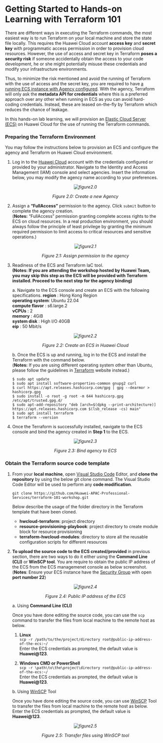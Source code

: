 # Getting Started to Hands-on Learning with Terraform 101

There are different ways in executing the Terraform commands, the most easiest way is to run Terraform on your local machine and store the state file locally. This requires the Huawei Cloud account **access key** and **secret key** with programmatic access permission in order to provision cloud resources. However, the use of access and secret key in Terraform **poses a security risk** if someone accidentally obtain the access to your code development, he or she might potentially misuse these credentials and modify your infrastructure environments.

Thus, to minimize the risk mentioned and avoid the running of Terraform with the use of access and the secret key, you are required to have [a running ECS instance with Agency configured](https://registry.terraform.io/providers/huaweicloud/huaweicloud/latest/docs). With the agency, Terraform will only ask the **metadata API for credentials** where this is a preferred approach over any other when running in ECS as you can avoid hard-coding credentials. Instead, these are leased on-the-fly by Terraform which reduces the chance of leakage.

In this hands-on lab learning, we will provision an [Elastic Cloud Server (ECS)](https://support.huaweicloud.com/intl/en-us/productdesc-ecs/en-us_topic_0013771112.html) on Huawei Cloud for the use of running the Terraform commands.

### Preparing the Terraform Environment

You may follow the instructions below to provision an ECS and configure the agency and Terraform on Huawei Cloud environment.

1. Log in to the [Huawei Cloud](https://auth.huaweicloud.com/authui/login.html?locale=en-us&service=https%3A%2F%2Fwww.huaweicloud.com%2Fintl%2Fen-us%2F#/login) account with the credentials configured or provided by your administrator. Navigate to the Identity and Access Management (IAM) console and select agencies. Insert the information below, you may modify the agency name according to your preferences.

    *<p align="center"> ![figure2.0](./images/2.0.png) </p>*

    *<p align="center"> Figure 2.0: Create a new Agency </p>*

2. Assign a **“FullAccess”** permission to the agency. Click ```submit``` button to complete the agency creation. <br> (**Notes:** “FullAccess” permission granting complete access rights to the ECS on cloud resources. In a real production environment, you should always follow the principle of least privilege by granting the minimum required permission to limit access to critical resources and sensitive operations.)
    
    *<p align="center"> ![figure2.1](./images/2.1.png) </p>*

    *<p align="center"> Figure 2.1: Assign permission to the agency </p>*

3. Readiness of the ECS and Terraform IaC tool. <br>
    **(Notes: If you are attending the workshop hosted by Huawei Team, you may skip this step as the ECS will be provided with Terraform installed. Proceed to the next step for the agency binding)**

    a. Navigate to the ECS console and create an ECS with the following specifications.
    **region**          : Hong Kong Region <br>
    **operating system**: Ubuntu 22.04 <br>
    **compute flavor**  : s6.large.2 <br>
    **vCPUs**           : 2 <br>
    **memory**          : 4GiB <br>
    **system disk**     : High I/O 40GB <br>
    **eip**             : 50 Mbit/s

    *<p align="center"> ![figure2.2](./images/2.2.png) </p>*

    *<p align="center"> Figure 2.2: Create an ECS in Huawei Cloud </p>*

    b. Once the ECS is up and running, log in to the ECS and install the Terraform with the command below. <br> (**Notes:** If you are using different operating system other than Ubuntu, please follow the guidelines in [Terraform](https://developer.hashicorp.com/terraform/tutorials/aws-get-started/install-cli) website instead.)

    ```$ sudo apt update``` <br>
    ```$ sudo apt install software-properties-common gnupg2 curl``` <br>
    ```$ curl https://apt.releases.hashicorp.com/gpg | gpg --dearmor > hashicorp.gpg``` <br>
    ```$ sudo install -o root -g root -m 644 hashicorp.gpg /etc/apt/trusted.gpg.d/``` <br>
    ```$ sudo apt-add-repository "deb [arch=$(dpkg --print-architecture)] https://apt.releases.hashicorp.com $(lsb_release -cs) main"``` <br>
    ```$ sudo apt install terraform``` <br>
    ```$ terraform --version``` <br>

4. Once the Terraform is successfully installed, navigate to the ECS console and bind the agency created in **Step 1** to the ECS.

    *<p align="center"> ![figure2.3](./images/2.3.png) </p>*

    *<p align="center"> Figure 2.3: Bind agency to ECS </p>*


### Obtain the Terraform source code template

1.  From your **local machine**, open [Visual Studio Code](https://code.visualstudio.com/download) Editor, and **clone the repository** by using the below git clone command. The Visual Studio Code Editor will be used to perform any **code modification**.

    ```git clone https://github.com/Huawei-APAC-Professional-Services/terraform-101-workshop.git```

    Below describe the usage of the folder directory in the Terraform template that have been cloned. 

    * **hwcloud-terraform**: project directory <br>
    * **resource-provisioning-playbook**: project directory to create module block for resource provisioning <br>
    * **terraform-hwcloud-modules**: directory to store all the reusable configuration scripts for different resources

2. **To upload the source code to the ECS created/provided** in previous section, there are two ways to do it either using the **Command Line (CLI)** or **WinSCP tool**. You are require to obtain the public IP address of the ECS from the ECS managemenet console as below screenshot.
    (**Notes**: Ensure your ECS instance have the [Security Group](https://support.huaweicloud.com/intl/en-us/usermanual-vpc/en-us_topic_0073379079.html) with open **port number 22**)

    *<p align="center"> ![figure2.4](./images/2.4.png) </p>*

    *<p align="center"> Figure 2.4: Public IP address of the ECS </p>*

    a. Using **Command Line (CLI)**<br>
    
    Once you have done editing the source code, you can use the ```scp``` command to transfer the files from local machine to the remote host as below. <br>

    1. **Linux** <br>
        ```scp -r /path/to/the/project/directory root@public-ip-address-of-the-ecs:~/``` <br>
        Enter the ECS credentials as prompted, the default value is **Huawei@123**.

    2. **Windows CMD or PowerShell** <br>
        ```scp -r \path\to\the\project\directory root@public-ip-address-of-the-ecs:~/``` <br>
        Enter the ECS credentials as prompted, the default value is **Huawei@123**.

    b. Using [WinSCP](https://winscp.net/eng/download.php) Tool <br>
    
    Once you have done editing the source code, you can use [WinSCP](https://winscp.net/eng/download.php) Tool to transfer the files from local machine to the remote host as below. Enter the ECS credentials as prompted, the default value is **Huawei@123**. <br>

    *<p align="center"> ![figure2.5](./images/2.5.png) </p>*

    *<p align="center"> Figure 2.5: Transfer files using WinSCP tool </p>*